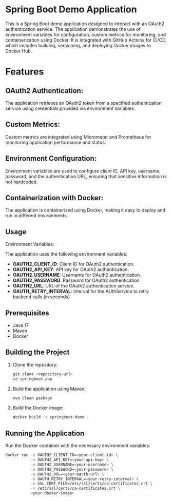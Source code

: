 # Spring Boot Demo Application

This is a Spring Boot demo application designed to interact with an OAuth2 authentication service. The application demonstrates the use of environment variables for configuration, custom metrics for monitoring, and containerization using Docker. It is integrated with GitHub Actions for CI/CD, which includes building, versioning, and deploying Docker images to Docker Hub.

# Features

##  OAuth2 Authentication:

The application retrieves an OAuth2 token from a specified authentication service using credentials provided via environment variables.

##  Custom Metrics:

Custom metrics are integrated using Micrometer and Prometheus for monitoring application performance and status.

##  Environment Configuration:

Environment variables are used to configure client ID, API key, username, password, and the authentication URL, ensuring that sensitive information is not hardcoded.

## Containerization with Docker:

The application is containerized using Docker, making it easy to deploy and run in different environments.

## Usage
Environment Variables:

The application uses the following environment variables:

- **OAUTH2_CLIENT_ID**: Client ID for OAuth2 authentication.
- **OAUTH2_API_KEY**: API key for OAuth2 authentication.
- **OAUTH2_USERNAME**: Username for OAuth2 authentication.
- **OAUTH2_PASSWORD**: Password for OAuth2 authentication.
- **OAUTH2_URL**: URL of the OAuth2 authentication service.
- **OAUTH_RETRY_INTERVAL**: Interval for the AUthService to retry backend calls (in seconds)


## Prerequisites

- Java 17
- Maven
- Docker

## Building the Project

1. Clone the repository:
    ```bash
    git clone <repository-url>
    cd springboot-app
    ```

2. Build the application using Maven:
    ```bash
    mvn clean package
    ```

3. Build the Docker image:
    ```bash
    docker build -t springboot-demo .
    ```

## Running the Application

Run the Docker container with the necessary environment variables:

```bash
docker run -e OAUTH2_CLIENT_ID=<your-client-id> \
           -e OAUTH2_API_KEY=<your-api-key> \
           -e OAUTH2_USERNAME=<your-username> \
           -e OAUTH2_PASSWORD=<your-password> \
           -e OAUTH2_URL=<your-oauth-url> \
           -e OAUTH_RETRY_INTERVAL=<your-retry-interval> \
           -e SSL_CERT_FILE=/etc/ssl/certs/ca-certificates.crt \
           -v /etc/ssl/certs/ca-certificates.crt \
           <your-docker-image>
```